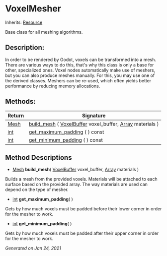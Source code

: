 # VoxelMesher

Inherits: [Resource](https://docs.godotengine.org/en/stable/classes/class_resource.html)


Base class for all meshing algorithms.

## Description: 

In order to be rendered by Godot, voxels can be transformed into a mesh. There are various ways to do this, that's why this class is only a base for other, specialized ones. Voxel nodes automatically make use of meshers, but you can also produce meshes manually. For this, you may use one of the derived classes. Meshers can be re-used, which often yields better performance by reducing memory allocations.

## Methods: 


Return                                                                  | Signature                                                                                                                                                       
----------------------------------------------------------------------- | ----------------------------------------------------------------------------------------------------------------------------------------------------------------
[Mesh](https://docs.godotengine.org/en/stable/classes/class_mesh.html)  | [build_mesh](#i_build_mesh) ( [VoxelBuffer](VoxelBuffer.md) voxel_buffer, [Array](https://docs.godotengine.org/en/stable/classes/class_array.html) materials )  
[int](https://docs.godotengine.org/en/stable/classes/class_int.html)    | [get_maximum_padding](#i_get_maximum_padding) ( ) const                                                                                                         
[int](https://docs.godotengine.org/en/stable/classes/class_int.html)    | [get_minimum_padding](#i_get_minimum_padding) ( ) const                                                                                                         
<p></p>

## Method Descriptions

- [Mesh](https://docs.godotengine.org/en/stable/classes/class_mesh.html)<span id="i_build_mesh"></span> **build_mesh**( [VoxelBuffer](VoxelBuffer.md) voxel_buffer, [Array](https://docs.godotengine.org/en/stable/classes/class_array.html) materials ) 

Builds a mesh from the provided voxels. Materials will be attached to each surface based on the provided array. The way materials are used can depend on the type of mesher.

- [int](https://docs.godotengine.org/en/stable/classes/class_int.html)<span id="i_get_maximum_padding"></span> **get_maximum_padding**( ) 

Gets by how much voxels must be padded before their lower corner in order for the mesher to work.

- [int](https://docs.godotengine.org/en/stable/classes/class_int.html)<span id="i_get_minimum_padding"></span> **get_minimum_padding**( ) 

Gets by how much voxels must be padded after their upper corner in order for the mesher to work.

_Generated on Jan 24, 2021_
